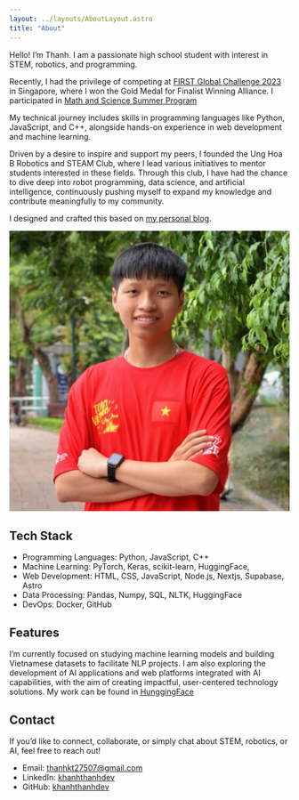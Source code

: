 ```yaml
---
layout: ../layouts/AboutLayout.astro
title: "About"
---
```


Hello! I’m Thanh. I am a passionate high school student with interest in STEM, robotics, and programming. 

Recently, I had the privilege of competing at [FIRST Global Challenge 2023](https://first.global/about/) in Singapore, where I won the Gold Medal for Finalist Winning Alliance. I participated in [Math and Science Summer Program](https://www.masspvn.org/en)

My technical journey includes skills in programming languages like Python, JavaScript, and C++, alongside hands-on experience in web development and machine learning.

Driven by a desire to inspire and support my peers, I founded the Ung Hoa B Robotics and STEAM Club, where I lead various initiatives to mentor students interested in these fields. Through this club, I have had the chance to dive deep into robot programming, data science, and artificial intelligence, continuously pushing myself to expand my knowledge and contribute meaningfully to my community.


I designed and crafted this based on [my personal blog](https://khanhthanh.dev).

<div>
  <img src="/public/ogImage.jpg" class="sm:w-1/2 mx-auto" alt="coding dev illustration">
</div>

## Tech Stack

- Programming Languages: Python, JavaScript, C++
- Machine Learning: PyTorch, Keras, scikit-learn, HuggingFace, 
- Web Development: HTML, CSS, JavaScript, Node.js, Nextjs, Supabase, Astro
- Data Processing: Pandas, Numpy, SQL, NLTK, HuggingFace
- DevOps: Docker, GitHub
## Features

I’m currently focused on studying machine learning models and building Vietnamese datasets to facilitate NLP projects. I am also exploring the development of AI applications and web platforms integrated with AI capabilities, with the aim of creating impactful, user-centered technology solutions.
My work can be found in [HunggingFace](https://huggingface.co/thanhkt)

## Contact
If you’d like to connect, collaborate, or simply chat about STEM, robotics, or AI, feel free to reach out!

- Email: thanhkt27507@gmail.com
- LinkedIn: [khanhthanhdev](https://www.linkedin.com/in/khanhthanhdev/)
- GitHub: [khanhthanhdev](https://www.github.com/khanhthanhdev/)
